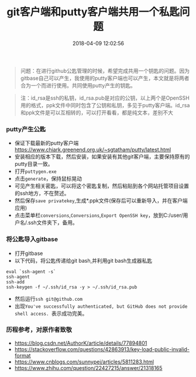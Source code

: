 ﻿---
title: git客户端和putty客户端共用一个私匙问题
urlname: git-putty-pub-rsa
tags:
  - git
  - github
  - putty
  - id_rsa
  - id_rsa.pub
categories:
  - git
date: 2018-04-09 12:02:56
---

> 问题：在进行github公匙管理的时候，希望完成共用一个钥匙的问题。因为gitbase自己可以产生，我使用的putty客户端也可以产生，本文就是将两者合为一个而进行使用。共同使用putty产生的钥匙。

> 注：id_rsa是ssh的私钥，id_rsa.pub是对应的公钥，以上两个是OpenSSH用的格式，ppk文件中同时包含了公钥和私钥，多见于putty客户端。id_rsa和ppk文件是可以互相转的，可以打开看看，都是纯文本，差别不大

<!-- more -->

### putty产生公匙
- 保证下载最新的putty客户端<https://www.chiark.greenend.org.uk/~sgtatham/putty/latest.html>
- 安装相应的版本下载，然后安装，如果安装有其他git客户端，主要保持原有的putty目录一致。
- 打开`puttygen.exe`
- 点击`generate`，保持鼠标晃动
- 可见产生相关密匙，可以将这个密匙复制，然后粘贴到各个网站托管项目设置的ssh地方，不在赘述。
- 然后保存`save privatekey`,生成*.ppk文件(保存后可以重新导入，并在客户端应用)
- 点击菜单栏`conversions`,`Conversions`,`Export OpenSSH key`，放到C:/user/用户名/.ssh文件夹下，备用。

### 将公匙导入gitbase
- 打开gitbase
- 以下代码，将公匙传递给git bash,并利用git bash生成器私匙
```
eval `ssh-agent -s`
ssh-agent
ssh-add
ssh-keygen -f ~/.ssh/id_rsa -y > ~/.ssh/id_rsa.pub

```
- 然后运行`ssh git@github.com`
- 出现`You've successfully authenticated, but GitHub does not provide shell access.
`表示成功完美。

### 历程参考，对原作者致敬
- <https://blog.csdn.net/AuthorK/article/details/77894801>
- <https://stackoverflow.com/questions/42863913/key-load-public-invalid-format>
- <https://www.cnblogs.com/sunnypei/articles/5811283.html>
- <https://www.zhihu.com/question/22427215/answer/21318165>